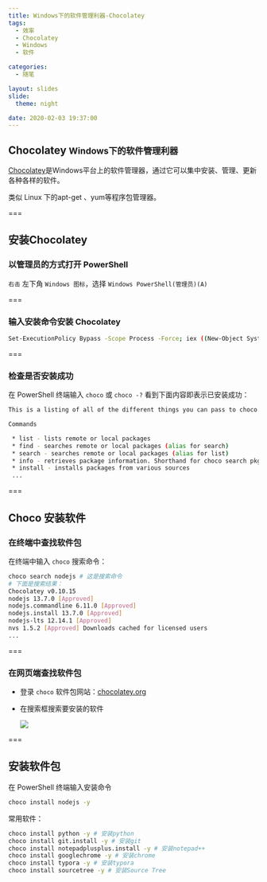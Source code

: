 ```yaml
---
title: Windows下的软件管理利器-Chocolatey
tags: 
  - 效率
  - Chocolatey
  - Windows
  - 软件

categories:
  - 随笔

layout: slides
slide:
  theme: night

date: 2020-02-03 19:37:00 
---
```


## Chocolatey <small>Windows下的软件管理利器</small>
<!-- .slide: data-background="#49B1F5" -->

[Chocolatey](https://chocolatey.org/)是Windows平台上的软件管理器，通过它可以集中安装、管理、更新各种各样的软件。

类似 Linux 下的apt-get 、yum等程序包管理器。 

===

## 安装Chocolatey
<!-- .slide: data-transition="concave" data-background="#C7916B" -->

### 以管理员的方式打开 PowerShell

 `右击` 左下角 `Windows 图标`，选择 `Windows PowerShell(管理员)(A)` 

===

### 输入安装命令安装 Chocolatey
<!-- .slide: data-transition="fade" data-background="#00C4B6" -->

```bash
Set-ExecutionPolicy Bypass -Scope Process -Force; iex ((New-Object System.Net.WebClient).DownloadString('https://chocolatey.org/install.ps1'))
```

===

### 检查是否安装成功

在 PowerShell 终端输入 `choco` 或 `choco -?` 看到下面内容即表示已安装成功： 
<!-- .slide: data-transition="convex" data-background="#1B9EF3" -->

```bash
This is a listing of all of the different things you can pass to choco.

Commands

 * list - lists remote or local packages
 * find - searches remote or local packages (alias for search)
 * search - searches remote or local packages (alias for list)
 * info - retrieves package information. Shorthand for choco search pkgname --exact --verbose
 * install - installs packages from various sources
 ...
```

===

## Choco 安装软件
<!-- .slide: data-transition="zoom" data-background="#F47466" -->

### 在终端中查找软件包

在终端中输入 `choco` 搜索命令：

```bash
choco search nodejs # 这是搜索命令
# 下面是搜索结果：
Chocolatey v0.10.15
nodejs 13.7.0 [Approved]
nodejs.commandline 6.11.0 [Approved]
nodejs.install 13.7.0 [Approved]
nodejs-lts 12.14.1 [Approved]
nvs 1.5.2 [Approved] Downloads cached for licensed users
...
```

===

###  在网页端查找软件包
<!-- .slide: data-transition="convex" data-background="#69C282" -->

-  登录 `choco` 软件包网站：[chocolatey.org](https://chocolatey.org/packages) 

- 在搜索框搜索要安装的软件

	![](https://cdn.ibestread.com/img/choco-6.png)

===

## 安装软件包
<!-- .slide: data-background="#49B1F5" -->

在 PowerShell 终端输入安装命令

```bash
choco install nodejs -y
```

常用软件：

```bash
choco install python -y # 安装python
choco install git.install -y # 安装git
choco install notepadplusplus.install -y # 安装notepad++
choco install googlechrome -y # 安装chrome
choco install typora -y # 安装typora
choco install sourcetree -y # 安装Source Tree
```



